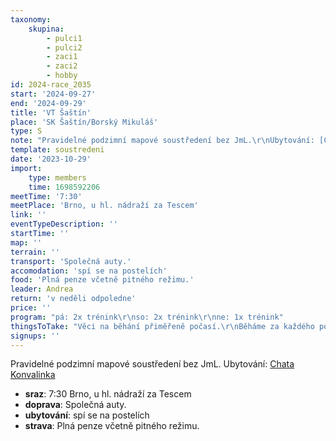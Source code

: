 ```yaml
---
taxonomy:
    skupina:
        - pulci1
        - pulci2
        - zaci1
        - zaci2
        - hobby
id: 2024-race_2035
start: '2024-09-27'
end: '2024-09-29'
title: 'VT Šaštín'
place: 'SK Šaštín/Borský Mikuláš'
type: S
note: "Pravidelné podzimní mapové soustředení bez JmL.\r\nUbytování: [Chata Konvalinka](https://www.chata-konvalinka.sk/)"
template: soustredeni
date: '2023-10-29'
import:
    type: members
    time: 1698592206
meetTime: '7:30'
meetPlace: 'Brno, u hl. nádraží za Tescem'
link: ''
eventTypeDescription: ''
startTime: ''
map: ''
terrain: ''
transport: 'Společná auty.'
accomodation: 'spí se na postelích'
food: 'Plná penze včetně pitného režimu.'
leader: Andrea
return: 'v neděli odpoledne'
price: ''
program: "pá: 2x trénink\r\nso: 2x trénink\r\nne: 1x trénink"
thingsToTake: "Věci na běhání přiměřeně počasí.\r\nBěháme za každého počasí..\r\nNezapomenout buzolu a čip."
signups: ''
---
```


Pravidelné podzimní mapové soustředení bez JmL.
Ubytování: [Chata Konvalinka](https://www.chata-konvalinka.sk/)
* **sraz**: 7:30 Brno, u hl. nádraží za Tescem
* **doprava**: Společná auty.
* **ubytování**: spí se na postelích
* **strava**: Plná penze včetně pitného režimu.

